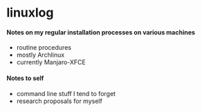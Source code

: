 # linuxlog
#### Notes on my regular installation processes on various machines
- routine procedures
- mostly Archlinux
- currently Manjaro-XFCE

#### Notes to self
- command line stuff I tend to forget
- research proposals for myself